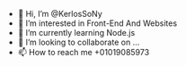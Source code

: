 - 👋 Hi, I’m @KerlosSoNy
- 👀 I’m interested in Front-End And Websites
- 🌱 I’m currently learning Node.js
- 💞️ I’m looking to collaborate on ...
- 📫 How to reach me +01019085973 


<!---
KerlosSoNy/KerlosSoNy is a ✨ special ✨ repository because its `README.md` (this file) appears on your GitHub profile.
You can click the Preview link to take a look at your changes.
--->
